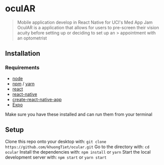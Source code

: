 # oculAR
> Mobile application develop in React Native for UCI's Med App Jam
> OculAR is a application that allows for users to pre-screen their vision acuity before setting up or deciding to set up an > appointment with an optometrist
## Installation
### Requirements
* [node](https://nodejs.org/en/)
* [npm](https://www.npmjs.com) / [yarn](https://yarnpkg.com/en/)
* [react](https://reactjs.org)
* [react-native](https://facebook.github.io/react-native/)
* [create-react-native-app](https://github.com/react-community/create-react-native-app)
* [Expo](https://expo.io) 

Make sure you have these installed and can run them from your terminal

## Setup
Clone this repo onto your desktop with:
`git clone https://github.com/khuongTiet/ocular.git`
Go to the directory with:
`cd ocular`
Install the dependencies with:
`npm install`
or
`yarn`
Start the local development server with:
`npm start`
or
`yarn start`

